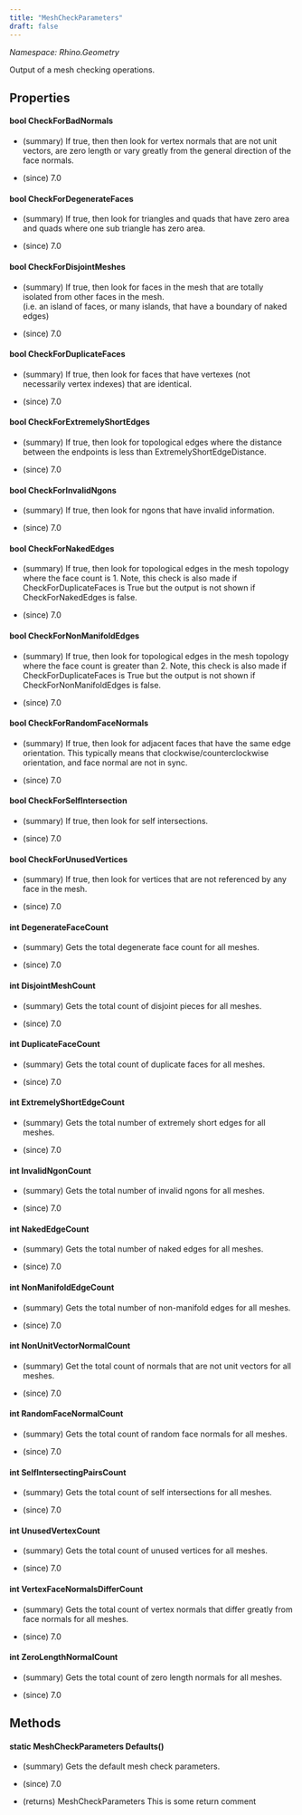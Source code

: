```yaml
---
title: "MeshCheckParameters"
draft: false
---
```


*Namespace: Rhino.Geometry*

   Output of a mesh checking operations.
   
## Properties
#### bool CheckForBadNormals
- (summary) 
     If true, then then look for vertex normals that are not unit vectors,
     are zero length or vary greatly from the general direction of the
     face normals.
     
- (since) 7.0
#### bool CheckForDegenerateFaces
- (summary) 
     If true, then look for triangles and quads that have zero area and quads
     where one sub triangle has zero area.
     
- (since) 7.0
#### bool CheckForDisjointMeshes
- (summary) 
     If true, then look for faces in the mesh that are totally isolated from other faces in the mesh.  
     (i.e. an island of faces, or many islands, that have a boundary of naked edges)
     
- (since) 7.0
#### bool CheckForDuplicateFaces
- (summary) 
     If true, then look for faces that have vertexes (not necessarily vertex indexes) that are identical.
     
- (since) 7.0
#### bool CheckForExtremelyShortEdges
- (summary) 
     If true, then look for topological edges where the distance between the
     endpoints is less than ExtremelyShortEdgeDistance.  
     
- (since) 7.0
#### bool CheckForInvalidNgons
- (summary) 
     If true, then look for ngons that have invalid information.
     
- (since) 7.0
#### bool CheckForNakedEdges
- (summary) 
     If true, then look for topological edges in the mesh topology where the
     face count is 1. Note, this check is also made if CheckForDuplicateFaces
     is True but the output is not shown if CheckForNakedEdges is false.
     
- (since) 7.0
#### bool CheckForNonManifoldEdges
- (summary) 
     If true, then look for topological edges in the mesh topology where the
     face count is greater than 2. Note, this check is also made if
     CheckForDuplicateFaces is True but the output is not shown if 
     CheckForNonManifoldEdges is false.
     
- (since) 7.0
#### bool CheckForRandomFaceNormals
- (summary) 
     If true, then look for adjacent faces that have the same edge orientation.
     This typically means that clockwise/counterclockwise orientation, and face normal
     are not in sync.  
     
- (since) 7.0
#### bool CheckForSelfIntersection
- (summary) 
     If true, then look for self intersections.
     
- (since) 7.0
#### bool CheckForUnusedVertices
- (summary) 
     If true, then look for vertices that are not referenced by any face in the mesh.  
     
- (since) 7.0
#### int DegenerateFaceCount
- (summary) 
     Gets the total degenerate face count for all meshes.
     
- (since) 7.0
#### int DisjointMeshCount
- (summary) 
     Gets the total count of disjoint pieces for all meshes.
     
- (since) 7.0
#### int DuplicateFaceCount
- (summary) 
     Gets the total count of duplicate faces for all meshes.
     
- (since) 7.0
#### int ExtremelyShortEdgeCount
- (summary) 
     Gets the total number of extremely short edges for all meshes.
     
- (since) 7.0
#### int InvalidNgonCount
- (summary) 
     Gets the total number of invalid ngons for all meshes.
     
- (since) 7.0
#### int NakedEdgeCount
- (summary) 
     Gets the total number of naked edges for all meshes.
     
- (since) 7.0
#### int NonManifoldEdgeCount
- (summary) 
     Gets the total number of non-manifold edges for all meshes.
     
- (since) 7.0
#### int NonUnitVectorNormalCount
- (summary) 
     Get the total count of normals that are not unit vectors for all meshes.
     
- (since) 7.0
#### int RandomFaceNormalCount
- (summary) 
     Gets the total count of random face normals for all meshes.
     
- (since) 7.0
#### int SelfIntersectingPairsCount
- (summary) 
     Gets the total count of self intersections for all meshes.  
     
- (since) 7.0
#### int UnusedVertexCount
- (summary) 
     Gets the total count of unused vertices for all meshes.  
     
- (since) 7.0
#### int VertexFaceNormalsDifferCount
- (summary) 
     Gets the total count of vertex normals that differ greatly from face 
     normals for all meshes.
     
- (since) 7.0
#### int ZeroLengthNormalCount
- (summary) 
     Gets the total count of zero length normals for all meshes.
     
- (since) 7.0
## Methods
#### static MeshCheckParameters Defaults()
- (summary) 
     Gets the default mesh check parameters.
     
- (since) 7.0
- (returns) MeshCheckParameters This is some return comment

